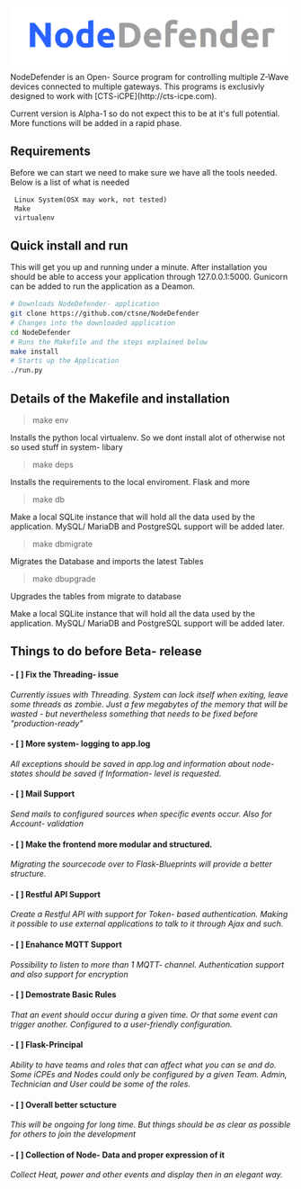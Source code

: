 <img src="logo.png">
NodeDefender is an Open- Source program for controlling multiple Z-Wave devices connected to multiple gateways.
This programs is exclusivly designed to work with [CTS-iCPE](http://cts-icpe.com). 

Current version is Alpha-1 so do not expect this to be at it's full potential. More functions will be added in a rapid phase.

## Requirements
Before we can start we need to make sure we have all the tools needed. Below is a list of what is needed
```
 Linux System(OSX may work, not tested)
 Make
 virtualenv
```
## Quick install and run
This will get you up and running under a minute. After installation you should be able to access your application through 127.0.0.1:5000. Gunicorn can be added to run the application as a Deamon.
```sh
# Downloads NodeDefender- application
git clone https://github.com/ctsne/NodeDefender
# Changes into the downloaded application
cd NodeDefender
# Runs the Makefile and the steps explained below
make install
# Starts up the Application
./run.py
```
## Details of the Makefile and installation

> make env

Installs the python local virtualenv. So we dont install alot of otherwise not so used stuff in system- libary

> make deps

Installs the requirements to the local enviroment. Flask and more

> make db

Make a local SQLite instance that will hold all the data used by the application. MySQL/ MariaDB and PostgreSQL support will be added later.

> make dbmigrate

Migrates the Database and imports the latest Tables

> make dbupgrade

Upgrades the tables from migrate to database

Make a local SQLite instance that will hold all the data used by the application. MySQL/ MariaDB and PostgreSQL support will be added later.

## Things to do before Beta- release
#### - [ ] Fix the Threading- issue

*Currently issues with Threading. System can lock itself when exiting, leave some threads as zombie. Just a few megabytes of the memory that will be wasted - but nevertheless something that needs to be fixed before "production-ready"*

#### - [ ] More system- logging to app.log

*All exceptions should be saved in app.log and information about node- states should be saved if Information- level is requested.*

#### - [ ] Mail Support

*Send mails to configured sources when specific events occur. Also for Account- validation*

#### - [ ] Make the frontend more modular and structured.

*Migrating the sourcecode over to Flask-Blueprints will provide a better structure.*

#### - [ ] Restful API Support

*Create a Restful API with support for Token- based authentication. Making it possible to use external applications to talk to it through Ajax and such.*

#### - [ ] Enahance MQTT Support

*Possibility to listen to more than 1 MQTT- channel. Authentication support and also support for encryption*

#### - [ ] Demostrate Basic Rules

*That an event should occur during a given time. Or that some event can trigger another. Configured to a user-friendly configuration.*

#### - [ ] Flask-Principal

*Ability to have teams and roles that can affect what you can se and do. Some iCPEs and Nodes could only be configured by a given Team. Admin, Technician and User could be some of the roles.*

#### - [ ] Overall better sctucture
 
*This will be ongoing for long time. But things should be as clear as possible for others to join the development*

#### - [ ] Collection of Node- Data and proper expression of it

*Collect Heat, power and other events and display then in an elegant way.*
